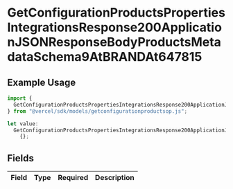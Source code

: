# GetConfigurationProductsPropertiesIntegrationsResponse200ApplicationJSONResponseBodyProductsMetadataSchema9AtBRANDAt647815

## Example Usage

```typescript
import {
  GetConfigurationProductsPropertiesIntegrationsResponse200ApplicationJSONResponseBodyProductsMetadataSchema9AtBRANDAt647815,
} from "@vercel/sdk/models/getconfigurationproductsop.js";

let value:
  GetConfigurationProductsPropertiesIntegrationsResponse200ApplicationJSONResponseBodyProductsMetadataSchema9AtBRANDAt647815 =
    {};
```

## Fields

| Field       | Type        | Required    | Description |
| ----------- | ----------- | ----------- | ----------- |